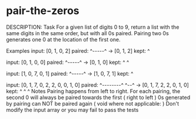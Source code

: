# pair-the-zeros

DESCRIPTION:
Task
For a given list of digits 0 to 9, return a list with the same digits in the same order, but with all 0s paired. Pairing two 0s generates one 0 at the location of the first one.

Examples
input: [0, 1, 0, 2]
paired: ^-----^
    -> [0, 1,   2]
  kept: ^

input: [0, 1, 0, 0]
paired: ^-----^
    -> [0, 1,    0]
  kept: ^        ^

input: [1, 0, 7, 0, 1]
paired:    ^-----^
    -> [1, 0, 7,    1]
  kept:    ^

input: [0, 1, 7, 0, 2, 2, 0, 0, 1, 0]
paired: ^--------^        ^--^
    -> [0, 1, 7,    2, 2, 0,    1, 0]
  kept: ^                 ^        ^
Notes
Pairing happens from left to right. For each pairing, the second 0 will always be paired towards the first ( right to left )
0s generated by pairing can NOT be paired again
( void where not applicable: ) Don't modify the input array or you may fail to pass the tests
